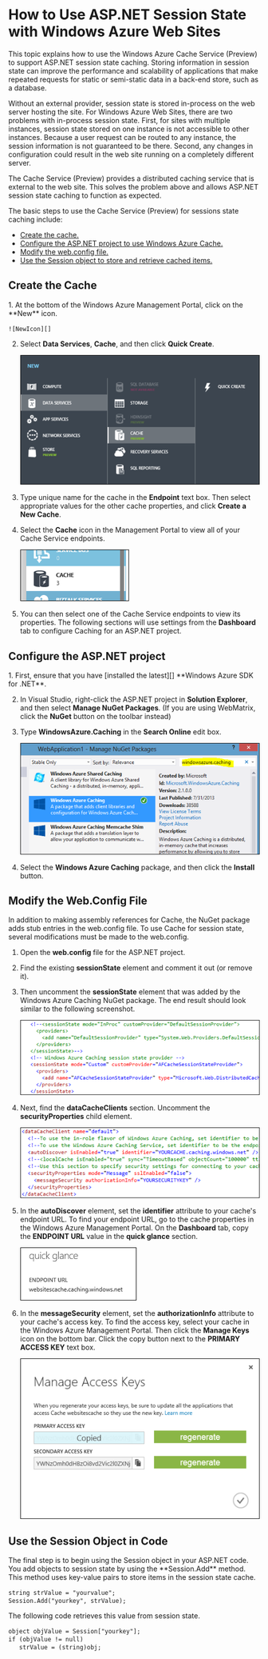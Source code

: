 <properties linkid="manage-services-web-sites-session-state-caching" urlDisplayName="Session State Caching" pageTitle="How to use the Cache service to store session state for web sites" metaKeywords="" metaDescription="Learn how to use the Windows Azure Cache service to store session state for your ASP.NET web site on Windows Azure." metaCanonical="" disqusComments="1" umbracoNaviHide="1" writer="jroth" />

<div chunk="../chunks/article-left-menu.md" />

# How to Use ASP.NET Session State with Windows Azure Web Sites

This topic explains how to use the Windows Azure Cache Service (Preview) to support ASP.NET session state caching. Storing information in session state can improve the performance and scalability of applications that make repeated requests for static or semi-static data in a back-end store, such as a database.

Without an external provider, session state is stored in-process on the web server hosting the site. For Windows Azure Web Sites, there are two problems with in-process session state. First, for sites with multiple instances, session state stored on one instance is not accessible to other instances. Because a user request can be routed to any instance, the session information is not guaranteed to be there. Second, any changes in configuration could result in the web site running on a completely different server.

The Cache Service (Preview) provides a distributed caching service that is external to the web site. This solves the problem above and allows ASP.NET session state caching to function as expected.

The basic steps to use the Cache Service (Preview) for sessions state caching include:

* [Create the cache.](#createcache)
* [Configure the ASP.NET project to use Windows Azure Cache.](#configureproject)
* [Modify the web.config file.](#configurewebconfig)
* [Use the Session object to store and retrieve cached items.](#usesessionobject)

<h2><a id="createcache"></a>Create the Cache</h2>
1. At the bottom of the Windows Azure Management Portal, click on the **New** icon.

	![NewIcon][]

2. Select **Data Services**, **Cache**, and then click **Quick Create**.

	![NewCacheDialog][]

3. Type unique name for the cache in the **Endpoint** text box. Then select appropriate values for the other cache properties, and click **Create a New Cache**.

4. Select the **Cache** icon in the Management Portal to view all of your Cache Service endpoints.

	![CacheIcon][]

5. You can then select one of the Cache Service endpoints to view its properties. The following sections will use settings from the **Dashboard** tab to configure Caching for an ASP.NET project.

<h2><a id="configureproject"></a>Configure the ASP.NET project</h2>
1. First, ensure that you have [installed the latest][] **Windows Azure SDK for .NET**.

2. In Visual Studio, right-click the ASP.NET project in **Solution Explorer**, and then select **Manage NuGet Packages**. (If you are using WebMatrix, click the **NuGet** button on the toolbar instead)

3. Type **WindowsAzure.Caching** in the **Search Online** edit box.

	![NuGetDialog][]

4. Select the **Windows Azure Caching** package, and then click the **Install** button.

<h2><a id="configurewebconfig"></a>Modify the Web.Config File</h2>
In addition to making assembly references for Cache, the NuGet package adds stub entries in the web.config file. To use Cache for session state, several modifications must be made to the web.config.

1. Open the **web.config** file for the ASP.NET project.

2. Find the existing **sessionState** element and comment it out (or remove it).

3. Then uncomment the **sessionState** element that was added by the Windows Azure Caching NuGet package. The end result should look similar to the following screenshot.

	![SessionStateConfig][]

4. Next, find the **dataCacheClients** section. Uncomment the **securityProperties** child element.

	![CacheConfig][]

5. In the **autoDiscover** element, set the **identifier** attribute to your cache's endpoint URL. To find your endpoint URL, go to the cache properties in the Windows Azure Management Portal. On the **Dashboard** tab, copy the **ENDPOINT URL** value in the **quick glance** section.

	![EndpointURL][]

6. In the **messageSecurity** element, set the **authorizationInfo** attribute to your cache's access key. To find the access key, select your cache in the Windows Azure Management Portal. Then click the **Manage Keys** icon on the bottom bar. Click the copy button next to the **PRIMARY ACCESS KEY** text box.

	![ManageKeys][]

<h2><a id="usesessionobject"></a>Use the Session Object in Code</h2>
The final step is to begin using the Session object in your ASP.NET code. You add objects to session state by using the **Session.Add** method. This method uses key-value pairs to store items in the session state cache.

    string strValue = "yourvalue";
	Session.Add("yourkey", strValue);

The following code retrieves this value from session state.

    object objValue = Session["yourkey"];
    if (objValue != null)
       strValue = (string)obj;	

  [NewIcon]: ../media/CacheScreenshot_NewButton.png
  [NewCacheDialog]: ../media/CachingScreenshot_CreateOptions.png
  [CacheIcon]: ../media/CachingScreenshot_CacheIcon.png
  [installed the latest]: http://www.windowsazure.com/en-us/downloads/?sdk=net
  [NuGetDialog]: ../media/CachingScreenshot_NuGet.png
  [SessionStateConfig]: ../media/CachingScreenshot_SS_WebConfig.png
  [CacheConfig]: ../media/CachingScreenshot_CacheConfig.png
  [EndpointURL]: ../media/CachingScreenshot_EndpointURL.png
  [ManageKeys]: ../media/CachingScreenshot_ManageAccessKeys.png